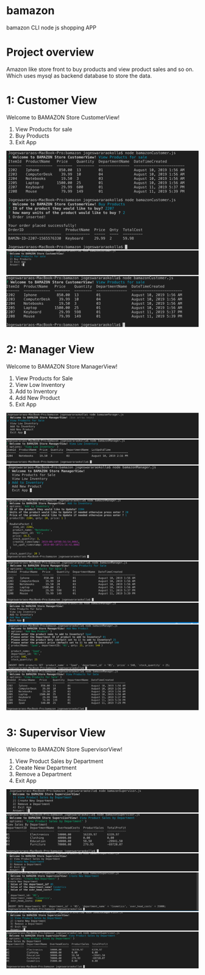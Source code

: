 # bamazon
bamazon CLI node js shopping APP 

# Project overview
Amazon like store front to buy products and view product sales and so on. Which uses mysql as backend database to store the data.

# 1: Customer View

 Welcome to BAMAZON Store CustomerView! 
  1) View Products for sale
  2) Buy Products
  3) Exit App

<img src="./bamazon_Outputs/1.png">
<img src="./bamazon_Outputs/2.png">
<img src="./bamazon_Outputs/3.png">
  
# 2: Manager View 

 Welcome to BAMAZON Store ManagerView! 
 1) View Products for Sale 
 2) View Low Inventory 
 3) Add to Inventory 
 4) Add New Product 
 5) Exit App 

<img src="./bamazon_Outputs/6.png">
<img src="./bamazon_Outputs/7.png">
<img src="./bamazon_Outputs/8.png">
<img src="./bamazon_Outputs/9.png">
<img src="./bamazon_Outputs/10.png">
<img src="./bamazon_Outputs/11.png">
<img src="./bamazon_Outputs/12.png">
<img src="./bamazon_Outputs/13.png">

# 3: Supervisor View
 Welcome to BAMAZON Store SupervisorView! 
  1) View Product Sales by Department
  2) Create New Department
  3) Remove a Department
  4) Exit App

<img src="./bamazon_Outputs/4.png">
<img src="./bamazon_Outputs/5.png">
<img src="./bamazon_Outputs/14.png">
<img src="./bamazon_Outputs/15.png">
<img src="./bamazon_Outputs/16.png">
<img src="./bamazon_Outputs/17.png">
